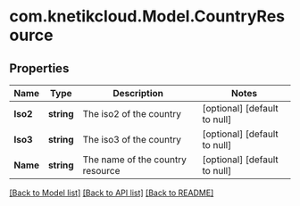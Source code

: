 # com.knetikcloud.Model.CountryResource
## Properties

Name | Type | Description | Notes
------------ | ------------- | ------------- | -------------
**Iso2** | **string** | The iso2 of the country | [optional] [default to null]
**Iso3** | **string** | The iso3 of the country | [optional] [default to null]
**Name** | **string** | The name of the country resource | [optional] [default to null]

[[Back to Model list]](../README.md#documentation-for-models) [[Back to API list]](../README.md#documentation-for-api-endpoints) [[Back to README]](../README.md)

